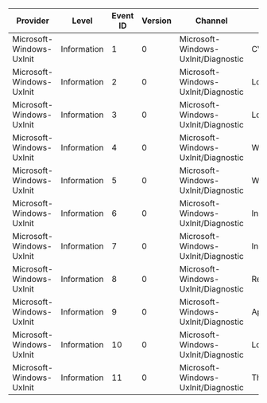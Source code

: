 Provider                  |  Level        |  Event ID  |  Version  |  Channel                              |  Task                    |  Opcode  |  Keyword  |  Message
--------------------------|---------------|------------|-----------|---------------------------------------|--------------------------|----------|-----------|---------
Microsoft-Windows-UxInit  |  Information  |  1         |  0        |  Microsoft-Windows-UxInit/Diagnostic  |  CVSCache_Initializing   |          |           |
Microsoft-Windows-UxInit  |  Information  |  2         |  0        |  Microsoft-Windows-UxInit/Diagnostic  |  LoadFromCache           |  Start   |           |
Microsoft-Windows-UxInit  |  Information  |  3         |  0        |  Microsoft-Windows-UxInit/Diagnostic  |  LoadFromCache           |  Stop    |           |
Microsoft-Windows-UxInit  |  Information  |  4         |  0        |  Microsoft-Windows-UxInit/Diagnostic  |  WriteToCache            |  Start   |           |
Microsoft-Windows-UxInit  |  Information  |  5         |  0        |  Microsoft-Windows-UxInit/Diagnostic  |  WriteToCache            |  Stop    |           |
Microsoft-Windows-UxInit  |  Information  |  6         |  0        |  Microsoft-Windows-UxInit/Diagnostic  |  InitializeUserTheme     |  Start   |           |
Microsoft-Windows-UxInit  |  Information  |  7         |  0        |  Microsoft-Windows-UxInit/Diagnostic  |  InitializeUserTheme     |  Start   |           |
Microsoft-Windows-UxInit  |  Information  |  8         |  0        |  Microsoft-Windows-UxInit/Diagnostic  |  ReuseExistingThemeData  |          |           |
Microsoft-Windows-UxInit  |  Information  |  9         |  0        |  Microsoft-Windows-UxInit/Diagnostic  |  ApplyNewThemeData       |          |           |
Microsoft-Windows-UxInit  |  Information  |  10        |  0        |  Microsoft-Windows-UxInit/Diagnostic  |  LoadThemeAsSystem       |          |           |
Microsoft-Windows-UxInit  |  Information  |  11        |  0        |  Microsoft-Windows-UxInit/Diagnostic  |  ThemeServiceStart       |          |           |